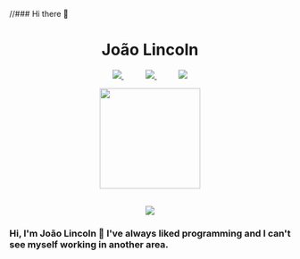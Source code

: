 //### Hi there 👋

<!--
**Jjhonetoo/Jjhonetoo** is a ✨ _special_ ✨ repository because its `README.md` (this file) appears on your GitHub profile.

Here are some ideas to get you started:

- 🔭 I’m currently working on ...
- 🌱 I’m currently learning ...
- 👯 I’m looking to collaborate on ...
- 🤔 I’m looking for help with ...
- 💬 Ask me about ...
- 📫 How to reach me: ...
- 😄 Pronouns: ...
- ⚡ Fun fact: ...
-->
<h1 align="center">João Lincoln</h1>

<p align="center">
    <a href="mailto:vitorlostada@hotmail.com">
        <img src="https://img.shields.io/badge/Microsoft_Outlook-0078D4?style=for-the-badge&logo=microsoft-outlook&logoColor=white">
    </a>
    &nbsp;&nbsp;&nbsp;&nbsp;&nbsp;&nbsp;&nbsp;&nbsp;&nbsp;
    <a href="https://www.linkedin.com/in/vitorlostada/">
        <img src="https://img.shields.io/badge/linkedin-%230077B5.svg?&style=for-the-badge&logo=linkedin&logoColor=white&link=mailto:https://www.linkedin.com/in/dudu-cardoso/">
    </a>
    &nbsp;&nbsp;&nbsp;&nbsp;&nbsp;&nbsp;&nbsp;&nbsp;&nbsp;
    <a href="https://www.youtube.com/channel/UCSWhO4BUp3e8WjFv35gtxag" target="_blank">
        <img src="https://img.shields.io/badge/YouTube-FF0000?style=for-the-badge&logo=youtube&logoColor=white" target="_blank">
    </a>
</p>

<div align="center">
    <img height="180em" src="https://github-readme-stats.vercel.app/api/top-langs/?username=vitorLostadaC&layout=compact&langs_count=7&theme=dark"/></a>
</div>

<br/>

<p align="center">
    <img src="https://skillicons.dev/icons?i=js,ts,css,html,react,nextjs,nodejs,nest,graphql,apollo,mysql,mongodb,supabase,docker,linux,jest,firebase,figma,express,materialui,postgres&perline=9" />
</p>


### Hi, I'm João Lincoln 👋 I've always liked programming and I can't see myself working in another area.



<br/>
